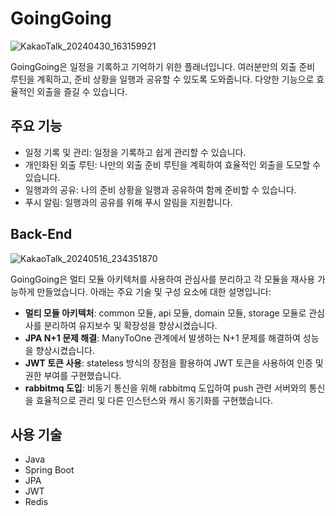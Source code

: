 # GoingGoing

![KakaoTalk_20240430_163159921](https://github.com/banseok1216/GoingGoing/assets/114564687/c87f30af-6077-4374-9e16-c1ed8c156359)

GoingGoing은 일정을 기록하고 기억하기 위한 플래너입니다. 여러분만의 외출 준비 루틴을 계획하고, 준비 상황을 일행과 공유할 수 있도록 도와줍니다. 다양한 기능으로 효율적인 외출을 즐길 수 있습니다.

## 주요 기능

- 일정 기록 및 관리: 일정을 기록하고 쉽게 관리할 수 있습니다.
- 개인화된 외출 루틴: 나만의 외출 준비 루틴을 계획하여 효율적인 외출을 도모할 수 있습니다.
- 일행과의 공유: 나의 준비 상황을 일행과 공유하여 함께 준비할 수 있습니다.
- 푸시 알림: 일행과의 공유를 위해 푸시 알림을 지원합니다.

## Back-End

![KakaoTalk_20240516_234351870](https://github.com/banseok1216/GoingGoing/assets/114564687/0a590827-0d36-4149-aef1-958f0fe9ea49)


GoingGoing은 멀티 모듈 아키텍처를 사용하여 관심사를 분리하고 각 모듈을 재사용 가능하게 만들었습니다. 아래는 주요 기술 및 구성 요소에 대한 설명입니다:

- **멀티 모듈 아키텍처**: common 모듈, api 모듈, domain 모듈, storage 모듈로 관심사를 분리하여 유지보수 및 확장성을 향상시켰습니다.
- **JPA N+1 문제 해결**: ManyToOne 관계에서 발생하는 N+1 문제를 해결하여 성능을 향상시켰습니다.
- **JWT 토큰 사용**: stateless 방식의 장점을 활용하여 JWT 토큰을 사용하여 인증 및 권한 부여를 구현했습니다.
- **rabbitmq 도입**: 비동기 통신을 위해 rabbitmq 도입하여 push 관련 서버와의 통신을 효율적으로 관리 및 다른 인스턴스와 캐시 동기화를 구현했습니다.

## 사용 기술

- Java
- Spring Boot
- JPA
- JWT
- Redis
